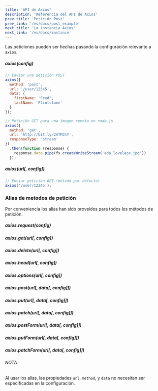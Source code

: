 ```yaml
---
title: 'API de Axios'
description: 'Referencia del API de Axios'
prev_title: 'Petición Post'
prev_link: '/es/docs/post_example'
next_title: 'La instancia Axios'
next_link: '/es/docs/instance'
---
```


Las peticiones pueden ser hechas pasando la configuración relevante a `axios`.

##### axios(config)

```js
// Enviar una petición POST
axios({
  method: 'post',
  url: '/user/12345',
  data: {
    firstName: 'Fred',
    lastName: 'Flintstone'
  }
});
```

```js
// Petición GET para una imagen remota en node.js
axios({
  method: 'get',
  url: 'http://bit.ly/2mTM3nY',
  responseType: 'stream'
})
  .then(function (response) {
    response.data.pipe(fs.createWriteStream('ada_lovelace.jpg'))
  });
```

##### axios(url[, config])

```js
// Enviar petición GET (método por defecto)
axios('/user/12345');
```

### Alias de metodos de petición

Por conveniencia los alias han sido proveídos para todos los métodos de petición.

##### axios.request(config)
##### axios.get(url[, config])
##### axios.delete(url[, config])
##### axios.head(url[, config])
##### axios.options(url[, config])
##### axios.post(url[, data[, config]])
##### axios.put(url[, data[, config]])
##### axios.patch(url[, data[, config]])
##### axios.postForm(url[, data[, config]])
##### axios.putForm(url[, data[, config]])
##### axios.patchForm(url[, data[, config]])

###### NOTA
Al usar los alias, las propiedades `url`, `method`, y `data` no necesitan ser especificadas en la configuración.
